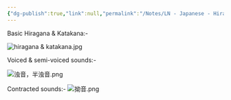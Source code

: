 ```yaml
---
{"dg-publish":true,"link":null,"permalink":"/Notes/LN - Japanese - Hiragana & katakana/","dgPassFrontmatter":true}
---
```



Basic Hiragana & Katakana:-

![hiragana & katakana.jpg](/img/user/resources/hiragana%20&%20katakana.jpg)


Voiced & semi-voiced sounds:-

![浊音，半浊音.png](/img/user/resources/%E6%B5%8A%E9%9F%B3%EF%BC%8C%E5%8D%8A%E6%B5%8A%E9%9F%B3.png)


Contracted sounds:-
![拗音.png](/img/user/resources/%E6%8B%97%E9%9F%B3.png)